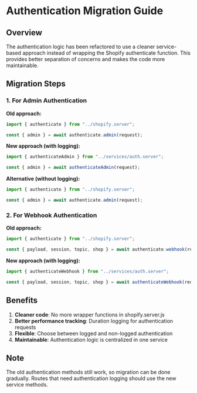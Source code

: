 # Authentication Migration Guide

## Overview
The authentication logic has been refactored to use a cleaner service-based approach instead of wrapping the Shopify authenticate function. This provides better separation of concerns and makes the code more maintainable.

## Migration Steps

### 1. For Admin Authentication

**Old approach:**
```javascript
import { authenticate } from "../shopify.server";

const { admin } = await authenticate.admin(request);
```

**New approach (with logging):**
```javascript
import { authenticateAdmin } from "../services/auth.server";

const { admin } = await authenticateAdmin(request);
```

**Alternative (without logging):**
```javascript
import { authenticate } from "../shopify.server";

const { admin } = await authenticate.admin(request);
```

### 2. For Webhook Authentication

**Old approach:**
```javascript
import { authenticate } from "../shopify.server";

const { payload, session, topic, shop } = await authenticate.webhook(request);
```

**New approach (with logging):**
```javascript
import { authenticateWebhook } from "../services/auth.server";

const { payload, session, topic, shop } = await authenticateWebhook(request);
```

## Benefits

1. **Cleaner code**: No more wrapper functions in shopify.server.js
2. **Better performance tracking**: Duration logging for authentication requests
3. **Flexible**: Choose between logged and non-logged authentication
4. **Maintainable**: Authentication logic is centralized in one service

## Note
The old authentication methods still work, so migration can be done gradually. Routes that need authentication logging should use the new service methods.